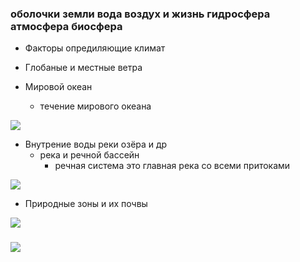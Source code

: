 ### оболочки земли вода воздух и жизнь гидросфера атмосфера биосфера



















 







- Факторы опредиляющие климат

- Глобаные и местные ветра





- Мировой океан 


  - течение мирового океана

![](https://kartin.papik.pro/uploads/posts/2023-07/1688495551_kartin-papik-pro-p-kartinki-techenie-let-13.png)

- Внутрение воды реки озёра и др 
   - река и речной бассейн 
     - речная система это главная река со всеми притоками


![](https://fsd.multiurok.ru/html/2021/02/22/s_6033585dd44f7/1641364_8.jpeg)

- Природные зоны и их почвы


![](https://geographyofrussia.com/wp-content/uploads/2009/04/03.png)


### 

![](https://ds04.infourok.ru/uploads/ex/0586/001379fd-a7935e5f/img7.jpg)


